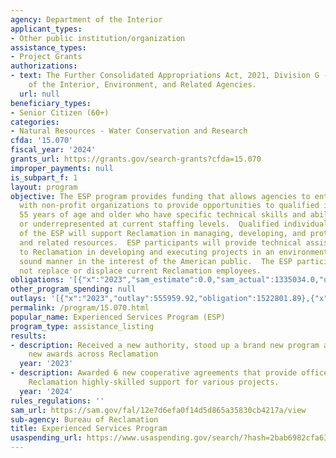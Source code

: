 ```yaml
---
agency: Department of the Interior
applicant_types:
- Other public institution/organization
assistance_types:
- Project Grants
authorizations:
- text: The Further Consolidated Appropriations Act, 2021, Division G - Department
    of the Interior, Environment, and Related Agencies.
  url: null
beneficiary_types:
- Senior Citizen (60+)
categories:
- Natural Resources - Water Conservation and Research
cfda: '15.070'
fiscal_year: '2024'
grants_url: https://grants.gov/search-grants?cfda=15.070
improper_payments: null
is_subpart_f: 1
layout: program
objective: The ESP program provides funding that allows agencies to enter into agreements
  with non-profit organizations to provide opportunities to qualified individuals
  55 years of age and older who have specific technical skills and abilities not available
  or underrepresented at current staffing levels.  Qualified individuals who are part
  of the ESP will support Reclamation in managing, developing, and protecting water
  and related resources.  ESP participants will provide technical assistance and support
  to Reclamation in developing and executing projects in an environmentally and economically
  sound manner in the interest of the American public.  The ESP participants will
  not replace or displace current Reclamation employees.
obligations: '[{"x":"2023","sam_estimate":0.0,"sam_actual":1335034.0,"usa_spending_actual":1335033.93},{"x":"2024","sam_estimate":0.0,"sam_actual":1082670.0,"usa_spending_actual":1428396.68},{"x":"2025","sam_estimate":0.0,"sam_actual":1000000.0,"usa_spending_actual":159885.0}]'
other_program_spending: null
outlays: '[{"x":"2023","outlay":555959.92,"obligation":1522801.89},{"x":"2024","outlay":51438.83,"obligation":1240628.72},{"x":"2025","outlay":0.0,"obligation":159885.0}]'
permalink: /program/15.070.html
popular_name: Experienced Services Program (ESP)
program_type: assistance_listing
results:
- description: Received a new authority, stood up a brand new program and made 11
    new awards across Reclamation
  year: '2023'
- description: Awarded 6 new cooperative agreements that provide offices throughout
    Reclamation highly-skilled support for various projects.
  year: '2024'
rules_regulations: ''
sam_url: https://sam.gov/fal/12e7d6efa0f14d5d865a35830cb4217a/view
sub-agency: Bureau of Reclamation
title: Experienced Services Program
usaspending_url: https://www.usaspending.gov/search/?hash=2bab6982cfa63ec9fb91c17538a9bf56
---
```

